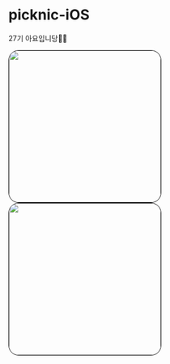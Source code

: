 # picknic-iOS
27기 아요입니당🍎🍎

<img style="border: 1px solid black !important; border-radius:20px; " src="https://user-images.githubusercontent.com/63224278/100422294-62443c00-30cd-11eb-9e72-08dcd109793d.png" width="300px" />

<img style="border: 1px solid black !important; border-radius:20px; " src="https://user-images.githubusercontent.com/63224278/100422298-640dff80-30cd-11eb-925f-c46bf4a8aa7b.png" width="300px" />
